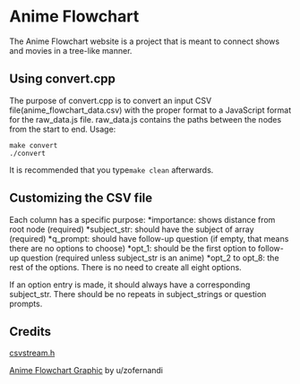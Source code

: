 # Anime Flowchart
The Anime Flowchart website is a project that is meant to connect shows and movies in a tree-like manner.

## Using convert.cpp
The purpose of convert.cpp is to convert an input CSV file(anime_flowchart_data.csv) with the proper format to a JavaScript format for the raw_data.js file. raw_data.js contains the paths between the nodes from the start to end.
Usage:
```
make convert
./convert
```
It is recommended that you type```make clean``` afterwards.

## Customizing the CSV file
Each column has a specific purpose:
*importance: shows distance from root node (required)
*subject_str: should have the subject of array (required)
*q_prompt: should have follow-up question (if empty, that means there are no options to choose)
*opt_1: should be the first option to follow-up question (required unless subject_str is an anime)
*opt_2 to opt_8: the rest of the options. There is no need to create all eight options.

If an option entry is made, it should always have a corresponding subject_str. There should be no repeats in subject_strings or question prompts.

## Credits 

[csvstream.h](https://github.com/awdeorio)

[Anime Flowchart Graphic](https://i.redd.it/6wy58vox7xv61.png) by  u/zofernandi
